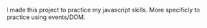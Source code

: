 I made this project to practice my javascript skills. More specificly to practice using events/DOM.
